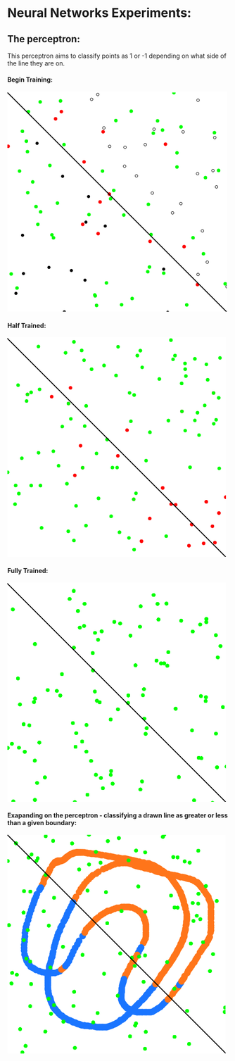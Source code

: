 # Neural Networks Experiments:

## The perceptron:
This perceptron aims to classify points as 1 or -1 depending on what side of the line they are on.

#### Begin Training:
![image](./the_perceptron/pictures/begin_training.png "What the perceptron's guessed classifications look like at the start of its training")

#### Half Trained:
![image](./the_perceptron/pictures/half_trained.png "What the perceptron's guessed classifications look like in the middle of its training")

#### Fully Trained:
![image](./the_perceptron/pictures/fully_classified.PNG "What the perceptron's guessed classifications look like at the end of its training")

#### Exapanding on the perceptron - classifying a drawn line as greater or less than a given boundary:
![image](./the_perceptron/pictures/classifying_a_drawn_line.PNG "What the perceptron's guessed classifications look like at the end of its training")